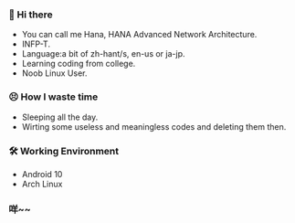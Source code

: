 ### 👋 Hi there
* You can call me Hana, HANA Advanced Network Architecture.
* INFP-T.
* Language:a bit of zh-hant/s, en-us or ja-jp.
* Learning coding from college.
* Noob Linux User.

### 😣 How I waste time
* Sleeping all the day.
* Wirting some useless and meaningless codes and deleting them then.

### 🛠️ Working Environment
* Android 10
* Arch Linux

### 咩~~





<!--
**HKokoro/HKokoro** is a ✨ _special_ ✨ repository because its `README.md` (this file) appears on your GitHub profile.

Here are some ideas to get you started:

- 🔭 I’m currently working on ...
- 🌱 I’m currently learning ...
- 👯 I’m looking to collaborate on ...
- 🤔 I’m looking for help with ...
- 💬 Ask me about ...
- 📫 How to reach me: ...
- 😄 Pronouns: ...
- ⚡ Fun fact: ...
-->
